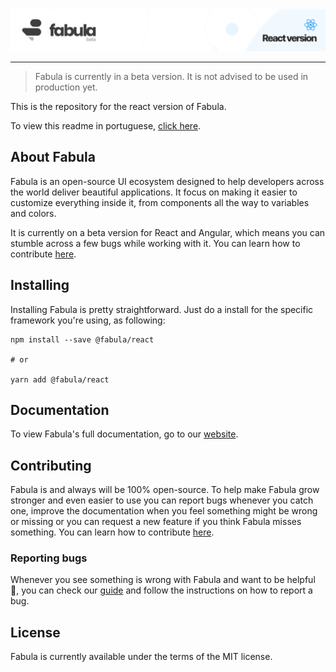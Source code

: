 <a href="https://www.fabulaui.com" target="_blank">
    <img alt="Fabula React" src="https://github.com/fabula-ui/react/blob/master/.github/assets/fabula-github-react.svg">
</a>

---

> Fabula is currently in a beta version. It is not advised to be used in production yet.

This is the repository for the react version of Fabula.

To view this readme in portuguese, [click here](https://github.com/fabula-ui/react/blob/master/.github/docs/pt/README.md).

## About Fabula

Fabula is an open-source UI ecosystem designed to help developers across the world deliver beautiful applications. It focus on making it easier to customize everything inside it, from components all the way to variables and colors.

It is currently on a beta version for React and Angular, which means you can stumble across a few bugs while working with it. You can learn how to contribute [here](https://github.com/fabula-ui/react/blob/master/.github/docs/en/contributing.md).

## Installing

Installing Fabula is pretty straightforward. Just do a install for the specific framework you're using, as following:

```
npm install --save @fabula/react

# or

yarn add @fabula/react
```

## Documentation

To view Fabula's full documentation, go to our [website](https://www.fabulaui.com/docs).

## Contributing

Fabula is and always will be 100% open-source. To help make Fabula grow stronger and even easier to use you can report bugs whenever you catch one, improve the documentation when you feel something might be wrong or missing or you can request a new feature if you think Fabula misses something. You can learn how to contribute [here](https://github.com/fabula-ui/react/blob/master/.github/docs/en/contributing.md).

### Reporting bugs

Whenever you see something is wrong with Fabula and want to be helpful 💙, you can check our [guide](https://github.com/fabula-ui/react/blob/master/.github/reporting-bugs.md) and follow the instructions on how to report a bug.

## License

Fabula is currently available under the terms of the MIT license.